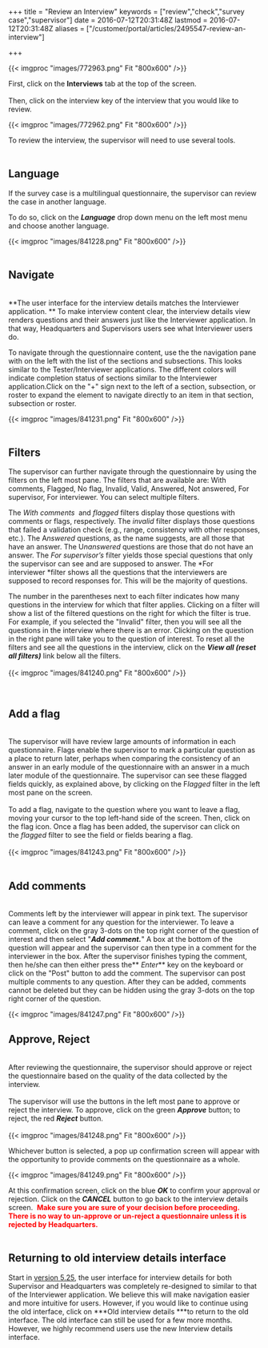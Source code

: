 ﻿+++
title = "Review an Interview"
keywords = ["review","check","survey case","supervisor"]
date = 2016-07-12T20:31:48Z
lastmod = 2016-07-12T20:31:48Z
aliases = ["/customer/portal/articles/2495547-review-an-interview"]

+++

{{< imgproc "images/772963.png" Fit "800x600" />}}  
  
First, click on the **Interviews** tab at the top of the screen.  
   
Then, click on the interview key of the interview that you would like to
review.  
  
{{< imgproc "images/772962.png" Fit "800x600" />}}   
  
To review the interview, the supervisor will need to use several
tools.  
 

Language
--------

If the survey case is a multilingual questionnaire, the supervisor can
review the case in another language.  
  
To do so, click on the ***Language*** drop down menu on the left most
menu and choose another language.   
  
{{< imgproc "images/841228.png" Fit "800x600" />}}  
 

Navigate
--------

   
**The user interface for the interview details matches the Interviewer
application. ** To make interview content clear, the interview details
view renders questions and their answers just like the Interviewer
application. In that way, Headquarters and Supervisors users see what
Interviewer users do.   
  
To navigate through the questionnaire content, use the the navigation
pane with on the left with the list of the sections and subsections.
This looks similar to the Tester/Interviewer applications. The different
colors will indicate completion status of sections similar to the
Interviewer application.Click on the "+" sign next to the left of a
section, subsection, or roster to expand the element to navigate
directly to an item in that section, subsection or roster.   
  
  
{{< imgproc "images/841231.png" Fit "800x600" />}}  
   
  

Filters
-------

The supervisor can further navigate through the questionnaire by using
the filters on the left most pane. The filters that are available are:
With comments, Flagged, No flag, Invalid, Valid, Answered, Not answered,
For supervisor, For interviewer. You can select multiple filters.  
  
The *With comments*  and *flagged* filters display those questions with
comments or flags, respectively. The *invalid* filter displays those
questions that failed a validation check (e.g., range, consistency with
other responses, etc.). The A*nswered* questions, as the name suggests,
are all those that have an answer. The U*nanswered* questions are those
that do not have an answer. The *For supervisor’s* filter yields those
special questions that only the supervisor can see and are supposed to
answer. The *For interviewer *filter shows all the questions that the
interviewers are supposed to record responses for. This will be the
majority of questions.  
  
The number in the parentheses next to each filter indicates how many
questions in the interview for which that filter applies. Clicking on a
filter will show a list of the filtered questions on the right for which
the filter is true. For example, if you selected the "Invalid" filter,
then you will see all the questions in the interview where there is an
error. Clicking on the question in the right pane will take you to the
question of interest. To reset all the filters and see all the questions
in the interview, click on the ***View all (reset all filters)***
link below all the filters.  
   
{{< imgproc "images/841240.png" Fit "800x600" />}}  
  
  
 

Add a flag
----------

   
The supervisor will have review large amounts of information in each
questionnaire. Flags enable the supervisor to mark a particular question
as a place to return later, perhaps when comparing the consistency of an
answer in an early module of the questionnaire with an answer in a much
later module of the questionnaire. The supervisor can see these flagged
fields quickly, as explained above, by clicking on the F*lagged* filter
in the left most pane on the screen.  
   
To add a flag, navigate to the question where you want to leave a flag,
moving your cursor to the top left-hand side of the screen. Then, click
on the flag icon. Once a flag has been added, the supervisor can click
on the *flagged* filter to see the field or fields bearing a flag.  
   
{{< imgproc "images/841243.png" Fit "800x600" />}}  
 

Add comments
------------

   
Comments left by the interviewer will appear in pink text. The
supervisor can leave a comment for any question for the interviewer. To
leave a comment, click on the gray 3-dots on the top right corner of the
question of interest and then select "***Add comment.***" A box at the
bottom of the question will appear and the supervisor can then type in a
comment for the interviewer in the box. After the supervisor finishes
typing the comment, then he/she can then either press the** *Enter***
key on the keyboard or click on the "Post" button to add the comment.
The supervisor can post multiple comments to any question. After they
can be added, comments cannot be deleted but they can be hidden using
the gray 3-dots on the top right corner of the question.  
  
{{< imgproc "images/841247.png" Fit "800x600" />}}

Approve, Reject
---------------

   
After reviewing the questionnaire, the supervisor should approve or
reject the questionnaire based on the quality of the data collected by
the interview.  
   
The supervisor will use the buttons in the left most pane to approve or
reject the interview. To approve, click on the green ***Approve***
button; to reject, the red ***Reject*** button.  
   
{{< imgproc "images/841248.png" Fit "800x600" />}}  
  
Whichever button is selected, a pop up confirmation screen will appear
with the opportunity to provide comments on the questionnaire as a
whole.  
  
{{< imgproc "images/841249.png" Fit "800x600" />}}  
  
At this confirmation screen, click on the blue ***OK*** to confirm your
approval or rejection. Click on the ***CANCEL*** button to go back to
the interview details screen.  <span style="color:#FF0000;">**Make sure
you are sure of your decision before proceeding. There is no way to
<span class="underline">un-approve</span> or <span
class="underline">un-reject</span> a questionnaire unless it is rejected
by Headquarters.**</span>  
 

Returning to old interview details interface
--------------------------------------------

  
Start in [version
5.25](http://support.mysurvey.solutions/customer/en/portal/articles/2908701-version-5-25?b_id=12728),
the user interface for interview details for both Supervisor and
Headquarters was completely re-designed to similar to that of the
Interviewer application. We believe this will make navigation easier and
more intuitive for users. However, if you would like to continue using
the old interface, click on ***Old interview details ***to return to the
old interface. The old interface can still be used for a few more
months. However, we highly recommend users use the new Interview details
interface.
